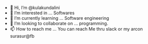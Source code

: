 - 👋 Hi, I’m @kulakundalini
- 👀 I’m interested in ... Softwares
- 🌱 I’m currently learning ... Software engineering
- 💞️ I’m looking to collaborate on ... programming.
- 📫 How to reach me ... You can reach Me thru slack or my arcon surasur@fb

<!---
kulakundalini/kulakundalini is a ✨ special ✨ repository because its `README.md` (this file) appears on your GitHub profile.
You can click the Preview link to take a look at your changes.
--->
